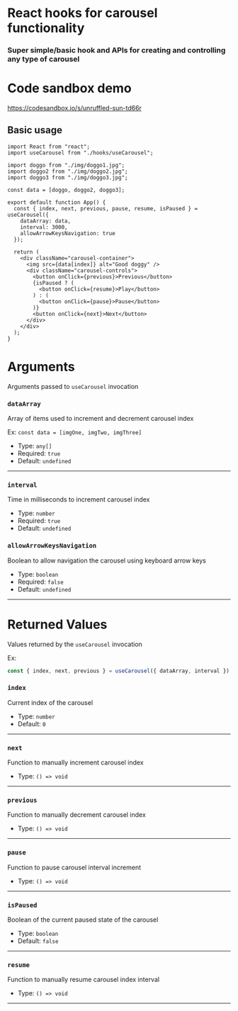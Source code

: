 # React hooks for carousel functionality

### Super simple/basic hook and APIs for creating and controlling any type of carousel

# Code sandbox demo

https://codesandbox.io/s/unruffled-sun-td66r

## Basic usage

```JSX
import React from "react";
import useCarousel from "./hooks/useCarousel";

import doggo from "./img/doggo1.jpg";
import doggo2 from "./img/doggo2.jpg";
import doggo3 from "./img/doggo3.jpg";

const data = [doggo, doggo2, doggo3];

export default function App() {
  const { index, next, previous, pause, resume, isPaused } = useCarousel({
    dataArray: data,
    interval: 3000,
    allowArrowKeysNavigation: true
  });

  return (
    <div className="carousel-container">
      <img src={data[index]} alt="Good doggy" />
      <div className="carousel-controls">
        <button onClick={previous}>Previous</button>
        {isPaused ? (
          <button onClick={resume}>Play</button>
        ) : (
          <button onClick={pause}>Pause</button>
        )}
        <button onClick={next}>Next</button>
      </div>
    </div>
  );
}
```

# Arguments

Arguments passed to `useCarousel` invocation

### `dataArray`

Array of items used to increment and decrement carousel index

Ex: `const data = [imgOne, imgTwo, imgThree]`

- Type: `any[]`
- Required: `true`
- Default: `undefined`

<hr>

### `interval`

Time in milliseconds to increment carousel index

- Type: `number`
- Required: `true`
- Default: `undefined`

### `allowArrowKeysNavigation`

Boolean to allow navigation the carousel using keyboard arrow keys

- Type: `boolean`
- Required: `false`
- Default: `undefined`

<hr>

# Returned Values

Values returned by the `useCarousel` invocation

Ex:

```js
const { index, next, previous } = useCarousel({ dataArray, interval });
```

### `index`

Current index of the carousel

- Type: `number`
- Default: `0`

<hr>

### `next`

Function to manually increment carousel index

- Type: `() => void`

<hr>

### `previous`

Function to manually decrement carousel index

- Type: `() => void`

<hr>

### `pause`

Function to pause carousel interval increment

- Type: `() => void`

<hr>

### `isPaused`

Boolean of the current paused state of the carousel

- Type: `boolean`
- Default: `false`

<hr>

### `resume`

Function to manually resume carousel index interval

- Type: `() => void`

<hr>

